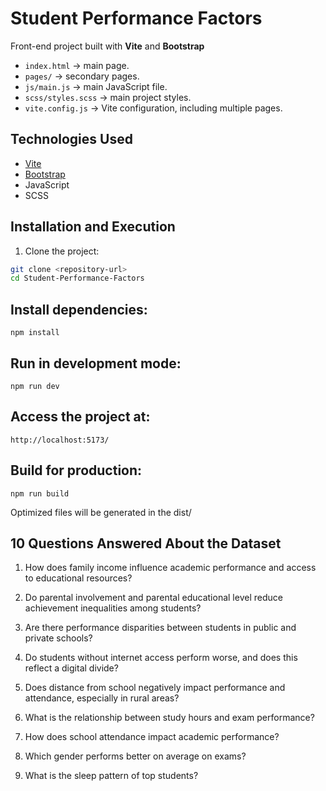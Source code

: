 # Student Performance Factors

Front-end project built with **Vite** and **Bootstrap**

- `index.html` → main page.  
- `pages/` → secondary pages.  
- `js/main.js` → main JavaScript file.  
- `scss/styles.scss` → main project styles.  
- `vite.config.js` → Vite configuration, including multiple pages.

## Technologies Used

- [Vite](https://vitejs.dev/)  
- [Bootstrap](https://getbootstrap.com/)  
- JavaScript  
- SCSS  

## Installation and Execution

1. Clone the project:
```bash
git clone <repository-url>
cd Student-Performance-Factors
```
## Install dependencies:
```
npm install
```
## Run in development mode:
```
npm run dev
```

## Access the project at:
```
http://localhost:5173/
```

## Build for production:
```
npm run build
```

Optimized files will be generated in the dist/

## 10 Questions Answered About the Dataset
 1. How does family income influence academic performance and access to educational resources?
 
 2. Do parental involvement and parental educational level reduce achievement inequalities among students?
 
 3. Are there performance disparities between students in public and private schools?
 
 4. Do students without internet access perform worse, and does this reflect a digital divide?
    
 6. Does distance from school negatively impact performance and attendance, especially in rural areas?
    
 7. What is the relationship between study hours and exam performance?
    
 8. How does school attendance impact academic performance?
      
 9. Which gender performs better on average on exams?
     
 10. What is the sleep pattern of top students?

